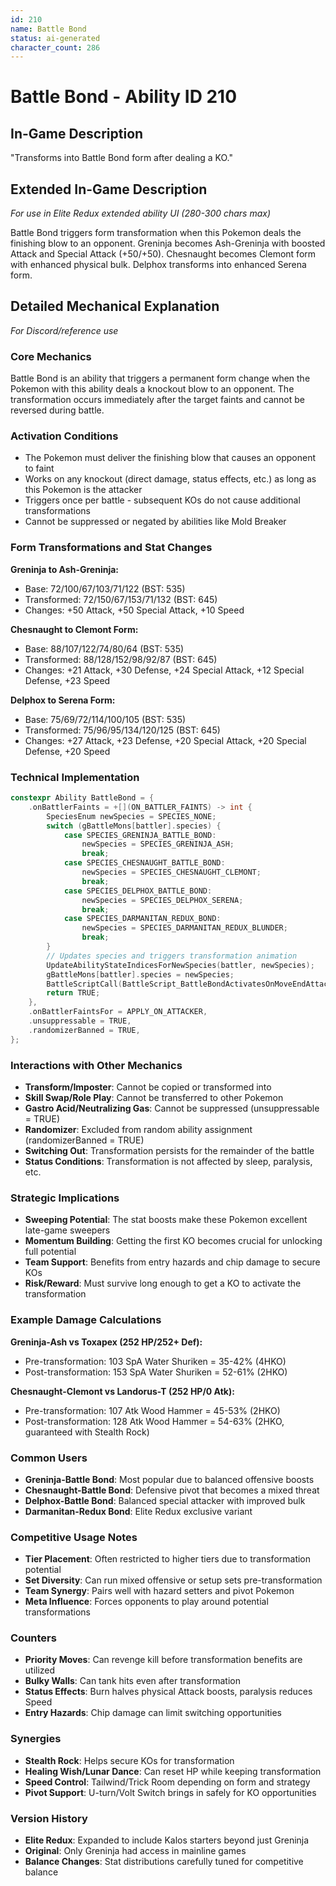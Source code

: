 ```yaml
---
id: 210
name: Battle Bond
status: ai-generated
character_count: 286
---
```


# Battle Bond - Ability ID 210

## In-Game Description
"Transforms into Battle Bond form after dealing a KO."

## Extended In-Game Description
*For use in Elite Redux extended ability UI (280-300 chars max)*

Battle Bond triggers form transformation when this Pokemon deals the finishing blow to an opponent. Greninja becomes Ash-Greninja with boosted Attack and Special Attack (+50/+50). Chesnaught becomes Clemont form with enhanced physical bulk. Delphox transforms into enhanced Serena form.

## Detailed Mechanical Explanation
*For Discord/reference use*

### Core Mechanics
Battle Bond is an ability that triggers a permanent form change when the Pokemon with this ability deals a knockout blow to an opponent. The transformation occurs immediately after the target faints and cannot be reversed during battle.

### Activation Conditions
- The Pokemon must deliver the finishing blow that causes an opponent to faint
- Works on any knockout (direct damage, status effects, etc.) as long as this Pokemon is the attacker
- Triggers once per battle - subsequent KOs do not cause additional transformations
- Cannot be suppressed or negated by abilities like Mold Breaker

### Form Transformations and Stat Changes

**Greninja to Ash-Greninja:**
- Base: 72/100/67/103/71/122 (BST: 535)
- Transformed: 72/150/67/153/71/132 (BST: 645)
- Changes: +50 Attack, +50 Special Attack, +10 Speed

**Chesnaught to Clemont Form:**
- Base: 88/107/122/74/80/64 (BST: 535)  
- Transformed: 88/128/152/98/92/87 (BST: 645)
- Changes: +21 Attack, +30 Defense, +24 Special Attack, +12 Special Defense, +23 Speed

**Delphox to Serena Form:**
- Base: 75/69/72/114/100/105 (BST: 535)
- Transformed: 75/96/95/134/120/125 (BST: 645)
- Changes: +27 Attack, +23 Defense, +20 Special Attack, +20 Special Defense, +20 Speed

### Technical Implementation
```cpp
constexpr Ability BattleBond = {
    .onBattlerFaints = +[](ON_BATTLER_FAINTS) -> int {
        SpeciesEnum newSpecies = SPECIES_NONE;
        switch (gBattleMons[battler].species) {
            case SPECIES_GRENINJA_BATTLE_BOND:
                newSpecies = SPECIES_GRENINJA_ASH;
                break;
            case SPECIES_CHESNAUGHT_BATTLE_BOND:
                newSpecies = SPECIES_CHESNAUGHT_CLEMONT;
                break;
            case SPECIES_DELPHOX_BATTLE_BOND:
                newSpecies = SPECIES_DELPHOX_SERENA;
                break;
            case SPECIES_DARMANITAN_REDUX_BOND:
                newSpecies = SPECIES_DARMANITAN_REDUX_BLUNDER;
                break;
        }
        // Updates species and triggers transformation animation
        UpdateAbilityStateIndicesForNewSpecies(battler, newSpecies);
        gBattleMons[battler].species = newSpecies;
        BattleScriptCall(BattleScript_BattleBondActivatesOnMoveEndAttacker);
        return TRUE;
    },
    .onBattlerFaintsFor = APPLY_ON_ATTACKER,
    .unsuppressable = TRUE,
    .randomizerBanned = TRUE,
};
```

### Interactions with Other Mechanics
- **Transform/Imposter**: Cannot be copied or transformed into
- **Skill Swap/Role Play**: Cannot be transferred to other Pokemon
- **Gastro Acid/Neutralizing Gas**: Cannot be suppressed (unsuppressable = TRUE)
- **Randomizer**: Excluded from random ability assignment (randomizerBanned = TRUE)
- **Switching Out**: Transformation persists for the remainder of the battle
- **Status Conditions**: Transformation is not affected by sleep, paralysis, etc.

### Strategic Implications
- **Sweeping Potential**: The stat boosts make these Pokemon excellent late-game sweepers
- **Momentum Building**: Getting the first KO becomes crucial for unlocking full potential
- **Team Support**: Benefits from entry hazards and chip damage to secure KOs
- **Risk/Reward**: Must survive long enough to get a KO to activate the transformation

### Example Damage Calculations
**Greninja-Ash vs Toxapex (252 HP/252+ Def):**
- Pre-transformation: 103 SpA Water Shuriken = 35-42% (4HKO)
- Post-transformation: 153 SpA Water Shuriken = 52-61% (2HKO)

**Chesnaught-Clemont vs Landorus-T (252 HP/0 Atk):**
- Pre-transformation: 107 Atk Wood Hammer = 45-53% (2HKO)
- Post-transformation: 128 Atk Wood Hammer = 54-63% (2HKO, guaranteed with Stealth Rock)

### Common Users
- **Greninja-Battle Bond**: Most popular due to balanced offensive boosts
- **Chesnaught-Battle Bond**: Defensive pivot that becomes a mixed threat
- **Delphox-Battle Bond**: Balanced special attacker with improved bulk
- **Darmanitan-Redux Bond**: Elite Redux exclusive variant

### Competitive Usage Notes
- **Tier Placement**: Often restricted to higher tiers due to transformation potential
- **Set Diversity**: Can run mixed offensive or setup sets pre-transformation
- **Team Synergy**: Pairs well with hazard setters and pivot Pokemon
- **Meta Influence**: Forces opponents to play around potential transformations

### Counters
- **Priority Moves**: Can revenge kill before transformation benefits are utilized
- **Bulky Walls**: Can tank hits even after transformation
- **Status Effects**: Burn halves physical Attack boosts, paralysis reduces Speed
- **Entry Hazards**: Chip damage can limit switching opportunities

### Synergies
- **Stealth Rock**: Helps secure KOs for transformation
- **Healing Wish/Lunar Dance**: Can reset HP while keeping transformation
- **Speed Control**: Tailwind/Trick Room depending on form and strategy
- **Pivot Support**: U-turn/Volt Switch brings in safely for KO opportunities

### Version History
- **Elite Redux**: Expanded to include Kalos starters beyond just Greninja
- **Original**: Only Greninja had access in mainline games
- **Balance Changes**: Stat distributions carefully tuned for competitive balance